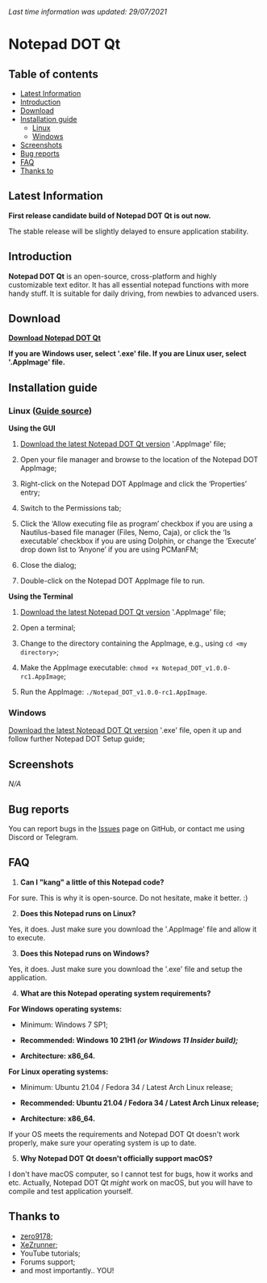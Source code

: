 *Last time information was updated: 29/07/2021*

# Notepad DOT Qt

## Table of contents

- [Latest Information](#latest-information)
- [Introduction](#introduction)
- [Download](#download)
- [Installation guide](#installation-guide)
	- [Linux](#linux-guide-source)
	- [Windows](#windows)
- [Screenshots](#screenshots)
- [Bug reports](#bug-reports)
- [FAQ](#faq)
- [Thanks to](#thanks-to)

## Latest Information

**First release candidate build of Notepad DOT Qt is out now.**

The stable release will be slightly delayed to ensure application stability.

## Introduction

**Notepad DOT Qt** is an open-source, cross-platform and highly customizable text editor.
It has all essential notepad functions with more handy stuff.
It is suitable for daily driving, from newbies to advanced users.

## Download

**[Download Notepad DOT Qt](https://github.com/ncyxie/Notepad-DOT-Qt/releases/)**

**If you are Windows user, select '.exe' file. If you are Linux user, select '.AppImage' file.**

## Installation guide

### Linux ([Guide source](https://docs.appimage.org/introduction/quickstart.html))

**Using the GUI**
1. [Download the latest Notepad DOT Qt version](https://github.com/ncyxie/Notepad-DOT-Qt/releases) '.AppImage' file;

2. Open your file manager and browse to the location of the Notepad DOT AppImage;

3. Right-click on the Notepad DOT AppImage and click the ‘Properties’ entry;

4. Switch to the Permissions tab;

5. Click the ‘Allow executing file as program’ checkbox if you are using a Nautilus-based file manager (Files, Nemo, Caja), or click the ‘Is executable’ checkbox if you are using Dolphin, or change the ‘Execute’ drop down list to ‘Anyone’ if you are using PCManFM;

6. Close the dialog;

7. Double-click on the Notepad DOT AppImage file to run.

**Using the Terminal**
1. [Download the latest Notepad DOT Qt version](https://github.com/ncyxie/Notepad-DOT-Qt/releases) '.AppImage' file;

2. Open a terminal;

3. Change to the directory containing the AppImage, e.g., using ``cd <my directory>``;

4. Make the AppImage executable: ``chmod +x Notepad_DOT_v1.0.0-rc1.AppImage``;

5. Run the AppImage: ``./Notepad_DOT_v1.0.0-rc1.AppImage``.

### Windows

[Download the latest Notepad DOT Qt version](https://github.com/ncyxie/Notepad-DOT-Qt/releases) '.exe' file, open it up and follow further Notepad DOT Setup guide;

## Screenshots

*N/A*

## Bug reports

You can report bugs in the [Issues](https://github.com/ncyxie/Notepad-DOT-Qt/issues/) page on GitHub, or contact me using Discord or Telegram.

## FAQ

1. **Can I "kang" a little of this Notepad code?**

For sure. This is why it is open-source. Do not hesitate, make it better. :)

2. **Does this Notepad runs on Linux?**

Yes, it does. Just make sure you download the '.AppImage' file and allow it to execute.

3. **Does this Notepad runs on Windows?**

Yes, it does. Just make sure you download the '.exe' file and setup the application.

4. **What are this Notepad operating system requirements?**

**For Windows operating systems:**
* Minimum: Windows 7 SP1;
* **Recommended: Windows 10 21H1 *(or Windows 11 Insider build);***

* **Architecture: x86_64.**

**For Linux operating systems:**
* Minimum: Ubuntu 21.04 / Fedora 34 / Latest Arch Linux release;
* **Recommended: Ubuntu 21.04 / Fedora 34 / Latest Arch Linux release;**

* **Architecture: x86_64.**

If your OS meets the requirements and Notepad DOT Qt doesn't work properly, make sure your 
operating system is up to date.

5. **Why Notepad DOT Qt doesn't officially support macOS?**

I don't have macOS computer, so I cannot test for bugs, how it works and etc. 
Actually, Notepad DOT Qt *might* work on macOS, but you will have to compile and test application
yourself.

## Thanks to

- [zero9178](https://github.com/zero9178/);
- [XeZrunner](https://github.com/XeZrunner/);
- YouTube tutorials;
- Forums support;
- and most importantly.. YOU!
